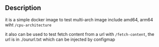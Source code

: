 ## Description

it is a simple docker image to test multi-arch image include amd64, arm64 wiht `/cpu-architecture`

it also can be used to test fetch content from a url with `/fetch-content`, the url is in ./oururl.txt which can be injected by configmap

